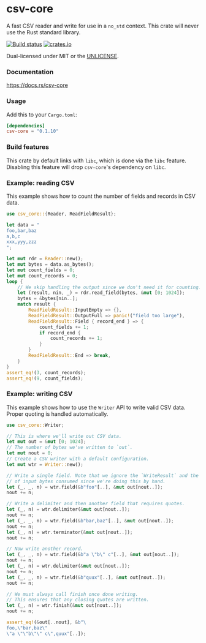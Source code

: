 csv-core
========
A fast CSV reader and write for use in a `no_std` context. This crate will
never use the Rust standard library.

[![Build status](https://github.com/BurntSushi/rust-csv/workflows/ci/badge.svg)](https://github.com/BurntSushi/rust-csv/actions)
[![crates.io](https://img.shields.io/crates/v/csv-core.svg)](https://crates.io/crates/csv-core)

Dual-licensed under MIT or the [UNLICENSE](https://unlicense.org/).

### Documentation

https://docs.rs/csv-core

### Usage

Add this to your `Cargo.toml`:

```toml
[dependencies]
csv-core = "0.1.10"
```

### Build features

This crate by default links with `libc`, which is done via the `libc` feature.
Disabling this feature will drop `csv-core`'s dependency on `libc`.


### Example: reading CSV

This example shows how to count the number of fields and records in CSV data.

```rust
use csv_core::{Reader, ReadFieldResult};

let data = "
foo,bar,baz
a,b,c
xxx,yyy,zzz
";

let mut rdr = Reader::new();
let mut bytes = data.as_bytes();
let mut count_fields = 0;
let mut count_records = 0;
loop {
    // We skip handling the output since we don't need it for counting.
    let (result, nin, _) = rdr.read_field(bytes, &mut [0; 1024]);
    bytes = &bytes[nin..];
    match result {
        ReadFieldResult::InputEmpty => {},
        ReadFieldResult::OutputFull => panic!("field too large"),
        ReadFieldResult::Field { record_end } => {
            count_fields += 1;
            if record_end {
                count_records += 1;
            }
        }
        ReadFieldResult::End => break,
    }
}
assert_eq!(3, count_records);
assert_eq!(9, count_fields);
```


### Example: writing CSV

This example shows how to use the `Writer` API to write valid CSV data. Proper
quoting is handled automatically.

```rust
use csv_core::Writer;

// This is where we'll write out CSV data.
let mut out = &mut [0; 1024];
// The number of bytes we've written to `out`.
let mut nout = 0;
// Create a CSV writer with a default configuration.
let mut wtr = Writer::new();

// Write a single field. Note that we ignore the `WriteResult` and the number
// of input bytes consumed since we're doing this by hand.
let (_, _, n) = wtr.field(&b"foo"[..], &mut out[nout..]);
nout += n;

// Write a delimiter and then another field that requires quotes.
let (_, n) = wtr.delimiter(&mut out[nout..]);
nout += n;
let (_, _, n) = wtr.field(&b"bar,baz"[..], &mut out[nout..]);
nout += n;
let (_, n) = wtr.terminator(&mut out[nout..]);
nout += n;

// Now write another record.
let (_, _, n) = wtr.field(&b"a \"b\" c"[..], &mut out[nout..]);
nout += n;
let (_, n) = wtr.delimiter(&mut out[nout..]);
nout += n;
let (_, _, n) = wtr.field(&b"quux"[..], &mut out[nout..]);
nout += n;

// We must always call finish once done writing.
// This ensures that any closing quotes are written.
let (_, n) = wtr.finish(&mut out[nout..]);
nout += n;

assert_eq!(&out[..nout], &b"\
foo,\"bar,baz\"
\"a \"\"b\"\" c\",quux"[..]);
```
